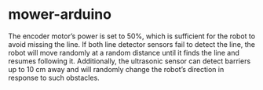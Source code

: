 # mower-arduino

The encoder motor’s power is set to 50%, which is sufficient for the robot to avoid missing the line. If both line detector sensors fail to detect the line, the robot will move randomly at a random distance until it finds the line and resumes following it. Additionally, the ultrasonic sensor can detect barriers up to 10 cm away and will randomly change the robot’s direction in response to such obstacles.
